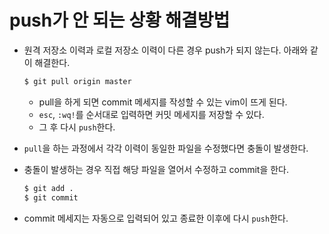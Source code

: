# push가 안 되는 상황 해결방법

* 원격 저장소 이력과 로컬 저장소 이력이 다른 경우 push가 되지 않는다. 아래와 같이 해결한다.

  ``` bash
  $ git pull origin master
  ```

  * pull을 하게 되면 commit 메세지를 작성할 수 있는 vim이 뜨게 된다. 
  * `esc`, `:wq!`를 순서대로 입력하면 커밋 메세지를 저장할 수 있다.
  * 그 후 다시 `push`한다.

* `pull`을 하는 과정에서 각각 이력이 동일한 파일을 수정했다면 충돌이 발생한다.

* 충돌이 발생하는 경우 직접 해당 파일을 열어서 수정하고 commit을 한다.

  ```bash
  $ git add .
  $ git commit
  ```

* commit 메세지는 자동으로 입력되어 있고 종료한 이후에 다시 `push`한다.